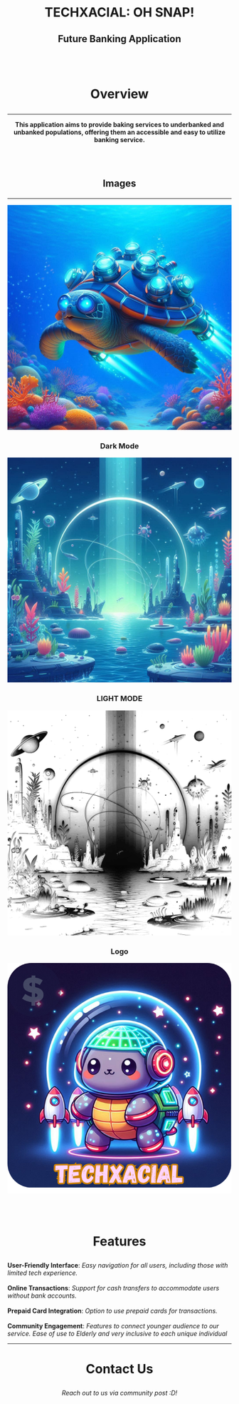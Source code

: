 # <p align="Center"> TECHXACIAL: OH SNAP! </p>
## <p align="Center"> Future Banking Application </p>
<br> <br>

# <p align="Center"> Overview </p>
<hr>
<b> <p align="Center"> This application aims to provide baking services to underbanked and unbanked populations, offering them an accessible and easy to utilize banking service. </p></b> 
<br><br>

## <p align="Center"> Images </p>
<hr>
<img src="Turtle.png" alt="Futuristic Snapping Turtle Decoration">

### <p align="Center"> Dark Mode </p>
<img src="app dark mode.png" alt="Dark Mode Image for App">

### <p align="Center"> LIGHT MODE </p>
<img src="app light mode.png" alt="Light Mode Image for App">

### <p align="Center"> Logo </p>
<img src="app icon.png" alt="App Logo">

<br><br>

# <p align="Center"> Features </p>
<b>
User-Friendly Interface</b>: <i> Easy navigation for all users, including those with limited tech experience.</i>
<br>
<br>
<b>
Online Transactions</b>: <i> Support for cash transfers to accommodate users without bank accounts. </i>
<br>
<br>
<b>
Prepaid Card Integration</b>: <i> Option to use prepaid cards for transactions. </i>
<br>
<br>
<b>
Community Engagement</b>: <i> Features to connect younger audience to our service. Ease of use to Elderly and very inclusive to each unique individual</i>
<br>
<hr>

# <p align="Center"> Contact Us </p>
<p align="Center">
<i> Reach out to us via community post :D! </i>
</p>
